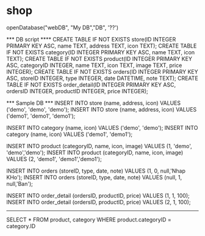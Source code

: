 # shop
openDatabase("webDB", "My DB","DB", '??')

*** DB script ****
CREATE TABLE IF NOT EXISTS store(ID INTEGER PRIMARY KEY ASC, name TEXT, address TEXT, icon TEXT);
CREATE TABLE IF NOT EXISTS category(ID INTEGER PRIMARY KEY ASC, name TEXT, icon TEXT);
CREATE TABLE IF NOT EXISTS product(ID INTEGER PRIMARY KEY ASC, categoryID INTEGER, name TEXT, icon TEXT, image TEXT, price INTEGER);
CREATE TABLE IF NOT EXISTS orders(ID INTEGER PRIMARY KEY ASC, storeID INTEGER, type INTEGER, date DATETIME, note TEXT);
CREATE TABLE IF NOT EXISTS order_detail(ID INTEGER PRIMARY KEY ASC, ordersID INTEGER, productID INTEGER, price INTEGER);

*** Sample DB ***
INSERT INTO store (name, address, icon) VALUES ('demo', 'demo', 'demo');
INSERT INTO store (name, address, icon) VALUES ('demo1', 'demo1', 'demo1');

INSERT INTO category (name, icon) VALUES ('demo', 'demo');
INSERT INTO category (name, icon) VALUES ('demo1', 'demo1');

INSERT INTO product (categoryID, name, icon, image) VALUES (1, 'demo', 'demo','demo');
INSERT INTO product (categoryID, name, icon, image) VALUES (2, 'demo1', 'demo1','demo1');

INSERT INTO orders (storeID, type, date, note) VALUES (1, 0, null,'Nhap KHo');
INSERT INTO orders (storeID, type, date, note) VALUES (null, 1, null,'Ban');

INSERT INTO order_detail (ordersID, productID, price) VALUES (1, 1, 100);
INSERT INTO order_detail (ordersID, productID, price) VALUES (2, 1, 100);
****
SELECT * FROM product, category WHERE product.categoryID = category.ID
